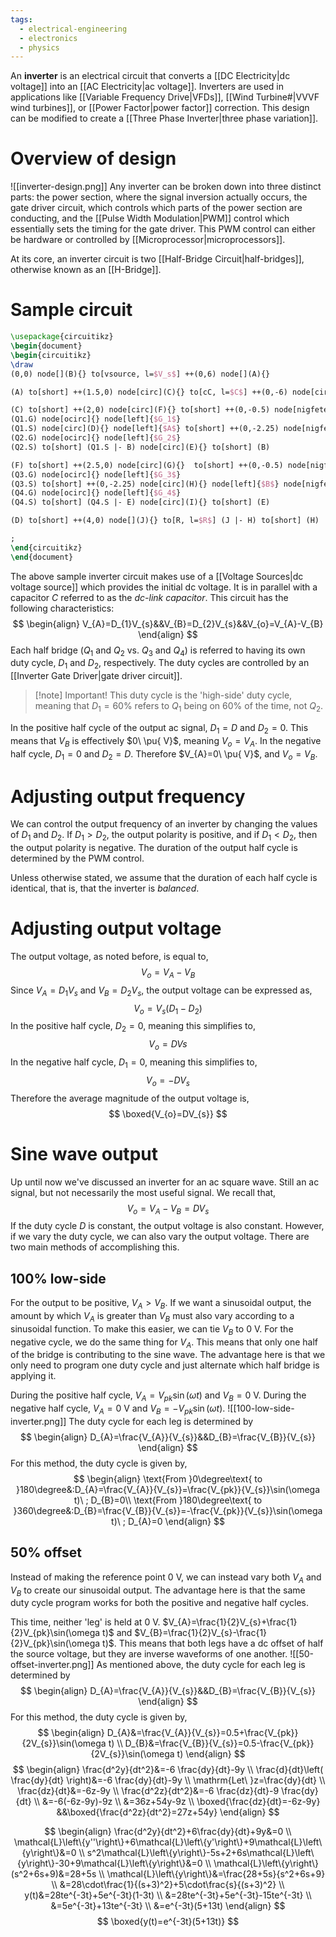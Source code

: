 ```yaml
---
tags:
  - electrical-engineering
  - electronics
  - physics
---
```

An **inverter** is an electrical circuit that converts a [[DC Electricity|dc voltage]] into an [[AC Electricity|ac voltage]]. Inverters are used in applications like [[Variable Frequency Drive|VFDs]], [[Wind Turbine#|VVVF wind turbines]], or [[Power Factor|power factor]] correction. This design can be modified to create a [[Three Phase Inverter|three phase variation]].
# Overview of design
![[inverter-design.png]]
Any inverter can be broken down into three distinct parts: the power section, where the signal inversion actually occurs, the gate driver circuit, which controls which parts of the power section are conducting, and the [[Pulse Width Modulation|PWM]] control which essentially sets the timing for the gate driver. This PWM control can either be hardware or controlled by [[Microprocessor|microprocessors]].

At its core, an inverter circuit is two [[Half-Bridge Circuit|half-bridges]], otherwise known as an [[H-Bridge]].
# Sample circuit
```tikz
\usepackage{circuitikz}
\begin{document}
\begin{circuitikz}
\draw
(0,0) node[](B){} to[vsource, l=$V_s$] ++(0,6) node[](A){}

(A) to[short] ++(1.5,0) node[circ](C){} to[cC, l=$C$] ++(0,-6) node[circ]{}

(C) to[short] ++(2,0) node[circ](F){} to[short] ++(0,-0.5) node[nigfete, anchor=D, bodydiode](Q1){} node[right]{$Q_1$}
(Q1.G) node[ocirc]{} node[left]{$G_1$}
(Q1.S) node[circ](D){} node[left]{$A$} to[short] ++(0,-2.25) node[nigfete, anchor=D, bodydiode](Q2){} node[right]{$Q_2$}
(Q2.G) node[ocirc]{} node[left]{$G_2$}
(Q2.S) to[short] (Q1.S |- B) node[circ](E){} to[short] (B)

(F) to[short] ++(2.5,0) node[circ](G){}  to[short] ++(0,-0.5) node[nigfete, anchor=D, bodydiode](Q3){} node[right]{$Q_3$}
(Q3.G) node[ocirc]{} node[left]{$G_3$}
(Q3.S) to[short] ++(0,-2.25) node[circ](H){} node[left]{$B$} node[nigfete, anchor=D, bodydiode](Q4){} node[right, yshift=-5mm, xshift=3mm]{$Q_4$}
(Q4.G) node[ocirc]{} node[left]{$G_4$}
(Q4.S) to[short] (Q4.S |- E) node[circ](I){} to[short] (E)

(D) to[short] ++(4,0) node[](J){} to[R, l=$R$] (J |- H) to[short] (H)

;
\end{circuitikz}
\end{document}
```
The above sample inverter circuit makes use of a [[Voltage Sources|dc voltage source]] which provides the initial dc voltage. It is in parallel with a capacitor $C$ referred to as the *dc-link capacitor*. This circuit has the following characteristics:
$$
\begin{align}
V_{A}=D_{1}V_{s}&&V_{B}=D_{2}V_{s}&&V_{o}=V_{A}-V_{B}
\end{align}
$$
Each half bridge ($Q_{1}$ and $Q_{2}$ vs. $Q_{3}$ and $Q_{4}$) is referred to having its own duty cycle, $D_{1}$ and $D_{2}$, respectively. The duty cycles are controlled by an [[Inverter Gate Driver|gate driver circuit]].

>[!note] Important!
>This duty cycle is the 'high-side' duty cycle, meaning that $D_{1}=60\%$ refers to $Q_{1}$ being on $60\%$ of the time, not $Q_{2}$. 

In the positive half cycle of the output ac signal, $D_{1}=D$ and $D_{2}=0$. This means that $V_{B}$ is effectively $0\ \pu{ V}$, meaning $V_{o}=V_{A}$. In the negative half cycle, $D_{1}=0$ and $D_{2}=D$. Therefore $V_{A}=0\ \pu{ V}$, and $V_{o}=V_{B}$.
# Adjusting output frequency
We can control the output frequency of an inverter by changing the values of $D_{1}$ and $D_{2}$. If $D_{1} > D_{2}$, the output polarity is positive, and if $D_{1}<D_{2}$, then the output polarity is negative. The duration of the output half cycle is determined by the PWM control.

Unless otherwise stated, we assume that the duration of each half cycle is identical, that is, that the inverter is *balanced*.
# Adjusting output voltage
The output voltage, as noted before, is equal to,
$$
V_{o}=V_{A}-V_{B}
$$
Since $V_{A}=D_{1}V_{s}$ and $V_{B}=D_{2}V_{s}$, the output voltage can be expressed as,
$$
V_{o}=V_{s}(D_{1}-D_{2})
$$
In the positive half cycle, $D_{2}=0$, meaning this simplifies to,
$$
V_{o}=DVs
$$
In the negative half cycle, $D_{1}=0$, meaning this simplifies to,
$$
V_{o}=-DV_{s}
$$
Therefore the average magnitude of the output voltage is,
$$
\boxed{V_{o}=DV_{s}}
$$
# Sine wave output
Up until now we've discussed an inverter for an ac square wave. Still an ac signal, but not necessarily the most useful signal. We recall that,
$$
V_{o}=V_{A}-V_{B}=DV_{s}
$$
If the duty cycle $D$ is constant, the output voltage is also constant. However, if we vary the duty cycle, we can also vary the output voltage. There are two main methods of accomplishing this.
## $100\%$ low-side
For the output to be positive, $V_{A}>V_{B}$. If we want a sinusoidal output, the amount by which $V_{A}$ is greater than $V_{B}$ must also vary according to a sinusoidal function. To make this easier, we can tie $V_{B}$ to $0\ \mathrm{V}$. For the negative cycle, we do the same thing for $V_{A}$. This means that only one half of the bridge is contributing to the sine wave. The advantage here is that we only need to program one duty cycle and just alternate which half bridge is applying it.

During the positive half cycle, $V_{A}=V_{pk}\sin(\omega t)$ and $V_{B}=0\ \mathrm{V}$. During the negative half cycle, $V_{A}=0\ \mathrm{V}$ and $V_{B}=-V_{pk}\sin(\omega t)$.
![[100-low-side-inverter.png]]
The duty cycle for each leg is determined by
$$
\begin{align}
D_{A}=\frac{V_{A}}{V_{s}}&&D_{B}=\frac{V_{B}}{V_{s}}
\end{align}
$$
For this method, the duty cycle is given by,
$$
\begin{align}
\text{From }0\degree\text{ to }180\degree&:D_{A}=\frac{V_{A}}{V_{s}}=\frac{V_{pk}}{V_{s}}\sin(\omega t)\ ; D_{B}=0\\
\text{From }180\degree\text{ to }360\degree&:D_{B}=\frac{V_{B}}{V_{s}}=-\frac{V_{pk}}{V_{s}}\sin(\omega t)\ ; D_{A}=0
\end{align}
$$
## $50\%$ offset
Instead of making the reference point $0\ \mathrm{V}$, we can instead vary both $V_{A}$ and $V_{B}$ to create our sinusoidal output. The advantage here is that the same duty cycle program works for both the positive and negative half cycles. 

This time, neither 'leg' is held at $0\ \mathrm{V}$. $V_{A}=\frac{1}{2}V_{s}+\frac{1}{2}V_{pk}\sin(\omega t)$ and $V_{B}=\frac{1}{2}V_{s}-\frac{1}{2}V_{pk}\sin(\omega t)$. This means that both legs have a dc offset of half the source voltage, but they are inverse waveforms of one another.
![[50-offset-inverter.png]]
As mentioned above, the duty cycle for each leg is determined by
$$
\begin{align}
D_{A}=\frac{V_{A}}{V_{s}}&&D_{B}=\frac{V_{B}}{V_{s}}
\end{align}
$$
For this method, the duty cycle is given by,
$$
\begin{align}
D_{A}&=\frac{V_{A}}{V_{s}}=0.5+\frac{V_{pk}}{2V_{s}}\sin(\omega t) \\
D_{B}&=\frac{V_{B}}{V_{s}}=0.5-\frac{V_{pk}}{2V_{s}}\sin(\omega t)
\end{align}
$$
$$
\begin{align}
\frac{d^2y}{dt^2}&=-6 \frac{dy}{dt}-9y \\
\frac{d}{dt}\left( \frac{dy}{dt} \right)&=-6 \frac{dy}{dt}-9y \\
\mathrm{Let\ }z=\frac{dy}{dt} \\
\frac{dz}{dt}&=-6z-9y \\
\frac{d^2z}{dt^2}&=-6 \frac{dz}{dt}-9 \frac{dy}{dt} \\
&=-6(-6z-9y)-9z \\
&=36z+54y-9z \\
\boxed{\frac{dz}{dt}=-6z-9y}
&&\boxed{\frac{d^2z}{dt^2}=27z+54y}
\end{align}
$$

$$
\begin{align}
\frac{d^2y}{dt^2}+6\frac{dy}{dt}+9y&=0 \\
\mathcal{L}\left\{y''\right\}+6\mathcal{L}\left\{y'\right\}+9\mathcal{L}\left\{y\right\}&=0 \\
s^2\mathcal{L}\left\{y\right\}-5s+2+6s\mathcal{L}\left\{y\right\}-30+9\mathcal{L}\left\{y\right\}&=0 \\
\mathcal{L}\left\{y\right\}(s^2+6s+9)&=28+5s \\
\mathcal{L}\left\{y\right\}&=\frac{28+5s}{s^2+6s+9} \\
&=28\cdot\frac{1}{(s+3)^2}+5\cdot\frac{s}{(s+3)^2} \\
y(t)&=28te^{-3t}+5e^{-3t}(1-3t) \\
&=28te^{-3t}+5e^{-3t}-15te^{-3t} \\
&=5e^{-3t}+13te^{-3t} \\
&=e^{-3t}(5+13t)
\end{align}
$$
$$
\boxed{y(t)=e^{-3t}(5+13t)}
$$
